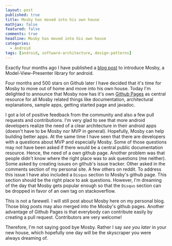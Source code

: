 ```yaml
---
layout: post
published: true
title: Mosby has moved into his own house
mathjax: false
featured: false
comments: true
headline: Mosby has moved into his own house
categories:
  - Android
tags: [android, software-architecture, design-patterns]
---
```


Exactly four months ago I have published a [blog post](http://hannesdorfmann.com/android/mosby/) to introduce Mosby, a Model-View-Presenter library for android.

Four months and 500 stars on Github later I have decided that it's time for Mosby to move out of home and move into his own house. Today I'm delighted to announce that Mosby now has it's own [Github Pages](http://hannesdorfmann.com/mosby/) as central resource for all Mosby related things like documentation, architectural explanations, sample apps, getting started page and javadoc.

I got a lot of positive feedback from the community and also a few pull requests and contributions. I'm very glad to see that more android developers realize the need of a clear architecture in their android apps (doesn't have to be Mosby nor MVP in general). Hopefully, Mosby can help building better apps. At the same time I have seen that there are developers with a questions about MVP and especially Mosby. Some of those questions may not have been asked if there would be a central public documentation resource. Hence, the need of a own github page. Another problem was that people didn't know where the right place was to ask questions (me neither). Some asked by creating issues on github's issue tracker. Other asked in the comments section of my personal site. A few others on reddit. To address this issue I have also included a `Disqus` section to Mosby's github page. This section should be the right place to ask questions. However, I'm dreaming of the day that Mosby gets  popular enough so that the `Disqus` section can be dropped in favor of an own tag on stackoverflow.

This is not a farewell. I will still post about Mosby here on my personal blog. Those blog posts may also merged into the Mosby's github pages. Another advantage of Github Pages is that everybody can contribute easily by creating a pull request. Contributors are very welcome!

Therefore, I'm not saying good bye Mosby. Rather I say _see you later_ in your new house, which hopefully one day will be the skyscraper you were always dreaming of.
